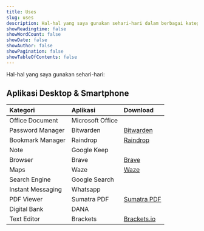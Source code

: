 ```yaml
---
title: Uses
slug: uses
description: Hal-hal yang saya gunakan sehari-hari dalam berbagai kategori
showReadingtime: false
showWordCount: false
showDate: false
showAuthor: false
showPagination: false
showTableOfContents: false
---
```


Hal-hal yang saya gunakan sehari-hari:

## Aplikasi Desktop & Smartphone
|Kategori | Aplikasi |Download|
| :--- | :--- | :--- |
|Office Document|Microsoft Office 
|Password Manager|Bitwarden | [Bitwarden](https://bitwarden.com) 
|Bookmark Manager|Raindrop| [Raindrop](https://raindrop.io) 
|Note|Google Keep
|Browser|Brave|[Brave](https://brave.com/id/download/)
|Maps|Waze| [Waze](https://www.waze.com/apps/)
|Search Engine|Google Search
|Instant Messaging|Whatsapp
|PDF Viewer|Sumatra PDF|[Sumatra PDF](https://www.sumatrapdfreader.org/download-free-pdf-viewer)
|Digital Bank|DANA|
|Text Editor|Brackets|[Brackets.io](https://brackets.io)

